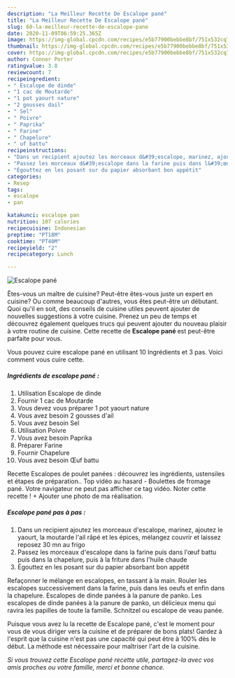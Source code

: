 ```yaml
---
description: "La Meilleur Recette De Escalope pané"
title: "La Meilleur Recette De Escalope pané"
slug: 60-la-meilleur-recette-de-escalope-pane
date: 2020-11-09T06:59:25.365Z
image: https://img-global.cpcdn.com/recipes/e5b77900bebbe8bf/751x532cq70/escalope-pane-photo-principale-de-la-recette.jpg
thumbnail: https://img-global.cpcdn.com/recipes/e5b77900bebbe8bf/751x532cq70/escalope-pane-photo-principale-de-la-recette.jpg
cover: https://img-global.cpcdn.com/recipes/e5b77900bebbe8bf/751x532cq70/escalope-pane-photo-principale-de-la-recette.jpg
author: Connor Porter
ratingvalue: 3.8
reviewcount: 7
recipeingredient:
- " Escalope de dinde"
- "1 cac de Moutarde"
- "1 pot yaourt nature"
- "2 gousses dail"
- " Sel"
- " Poivre"
- " Paprika"
- " Farine"
- " Chapelure"
- " uf battu"
recipeinstructions:
- "Dans un recipient ajoutez les morceaux d&#39;escalope, marinez, ajoutez le yaourt, la moutarde l&#39;ail râpé et les épices, mélangez couvrir et laissez reposez 30 mn au frigo"
- "Passez les morceaux d&#39;escalope dans la farine puis dans l&#39;œuf battu puis dans la chapelure, puis à la friture dans l&#39;huile chaude"
- "Égouttez en les posant sur du papier absorbant bon appétit"
categories:
- Resep
tags:
- escalope
- pan

katakunci: escalope pan 
nutrition: 107 calories
recipecuisine: Indonesian
preptime: "PT18M"
cooktime: "PT40M"
recipeyield: "2"
recipecategory: Lunch

---
```



![Escalope pané](https://img-global.cpcdn.com/recipes/e5b77900bebbe8bf/751x532cq70/escalope-pane-photo-principale-de-la-recette.jpg)

Êtes-vous un maître de cuisine? Peut-être êtes-vous juste un expert en cuisine? Ou comme beaucoup d'autres, vous êtes peut-être un débutant. Quoi qu'il en soit, des conseils de cuisine utiles peuvent ajouter de nouvelles suggestions à votre cuisine. Prenez un peu de temps et découvrez également quelques trucs qui peuvent ajouter du nouveau plaisir à votre routine de cuisine. Cette recette de <strong> Escalope pané </strong> est peut-être parfaite pour vous.

<!--inarticleads1-->

Vous pouvez cuire escalope pané en utilisant 10 Ingrédients et 3 pas. Voici comment vous cuire cette.

##### Ingrédients de escalope pané :

1. Utilisation  Escalope de dinde
1. Fournir 1 cac de Moutarde
1. Vous devez vous préparer 1 pot yaourt nature
1. Vous avez besoin 2 gousses d&#39;ail
1. Vous avez besoin  Sel
1. Utilisation  Poivre
1. Vous avez besoin  Paprika
1. Préparer  Farine
1. Fournir  Chapelure
1. Vous avez besoin  Œuf battu


Recette Escalopes de poulet panées : découvrez les ingrédients, ustensiles et étapes de préparation.. Top vidéo au hasard - Boulettes de fromage pané. Votre navigateur ne peut pas afficher ce tag vidéo. Noter cette recette ! + Ajouter une photo de ma réalisation. 

<!--inarticleads2-->

##### Escalope pané pas à pas :

1. Dans un recipient ajoutez les morceaux d&#39;escalope, marinez, ajoutez le yaourt, la moutarde l&#39;ail râpé et les épices, mélangez couvrir et laissez reposez 30 mn au frigo
1. Passez les morceaux d&#39;escalope dans la farine puis dans l&#39;œuf battu puis dans la chapelure, puis à la friture dans l&#39;huile chaude
1. Égouttez en les posant sur du papier absorbant bon appétit


Refaçonner le mélange en escalopes, en tassant à la main. Rouler les escalopes successivement dans la farine, puis dans les oeufs et enfin dans la chapelure. Escalopes de dinde panées à la panure de panko. Les escalopes de dinde panées à la panure de panko, un délicieux menu qui ravira les papilles de toute la famille. Schnitzel ou escalope de veau panée. 

<!--inarticleads1-->

<p>
Puisque vous avez lu la recette de Escalope pané, c'est le moment pour vous de vous diriger vers la cuisine et de préparer de bons plats! Gardez à l'esprit que la cuisine n'est pas une capacité qui peut être à 100% dès le début. La méthode est nécessaire pour maîtriser l'art de la cuisine.
</p>

<p>
<i>Si vous trouvez cette Escalope pané recette utile, partagez-la avec vos amis proches ou votre famille, merci et bonne chance.</i>
</p>
